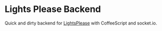 Lights Please Backend
=====================

Quick and dirty backend for [LightsPlease](https://github.com/JuhaniImberg/lights-please) with CoffeeScript and socket.io.